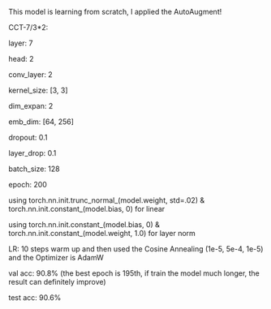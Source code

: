 This model is learning from scratch, I applied the AutoAugment!

CCT-7/3*2:

layer: 7

head: 2

conv_layer: 2

kernel_size: [3, 3]

dim_expan: 2

emb_dim: [64, 256]

dropout: 0.1

layer_drop: 0.1

batch_size: 128

epoch: 200

using torch.nn.init.trunc_normal_(model.weight, std=.02) & torch.nn.init.constant_(model.bias, 0) for linear

using torch.nn.init.constant_(model.bias, 0) & torch.nn.init.constant_(model.weight, 1.0) for layer norm

LR: 10 steps warm up and then used the Cosine Annealing (1e-5, 5e-4, 1e-5) and the Optimizer is AdamW

val acc: 90.8% (the best epoch is 195th, if train the model much longer, the result can definitely improve)

test acc: 90.6%
